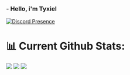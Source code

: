   ### - Hello, i'm Tyxiel
  [![Discord Presence](https://lanyard.cnrad.dev/api/1117850429972291694)](https://discord.com/users/1117850429972291694)

# 📊 Current Github Stats:


![](https://github-readme-stats.vercel.app/api/top-langs/?username=Tyxiel&theme=omni&hide_border=false&include_all_commits=true&count_private=false&layout=donut)
![](https://github-readme-stats.vercel.app/api?username=Tyxiel&theme=omni&hide_border=false&include_all_commits=true&count_private=false)
![](https://github-readme-streak-stats.herokuapp.com/?user=Tyxiel&theme=omni&hide_border=false)
